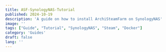 ```yaml
---
title: ASF-SynologyNAS-Tutorial
published: 2024-10-19
description: 'A guide on how to install ArchiSteamFarm on SynologyNAS'
image: ''
tags: ["Guide", "Tutorial", "SynologyNAS", "Steam", "Docker"]
category: 'Guides'
draft: false 
lang: ''
---
```

